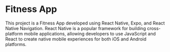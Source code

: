 # Fitness App
This project is a Fitness App developed using React Native, Expo, and React Native Navigation. React Native is a popular framework for building cross-platform mobile applications, allowing developers to use JavaScript and React to create native mobile experiences for both iOS and Android platforms.
